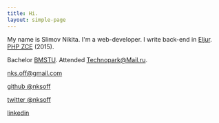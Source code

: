 ```yaml
---
title: Hi.
layout: simple-page
---
```


My name is Slimov Nikita. I'm a web-developer. I write back-end in <a target="_blank" class="text--red" href="http://eljur.ru.">Eljur</a>. <span class="text--nowrap"><a target="_blank" title="PHP Zend Certified Engineer" href="http://www.zend.com/en/yellow-pages/ZEND027717">PHP ZCE</a> (2015)</span>.

Bachelor <a target="_blank" href="http://www.bmstu.ru/en/">BMSTU</a>. Attended <a target="_blank" href="https://park.mail.ru/alumni/82/2460/">Technopark@Mail.ru</a>.

<a target="_blank" href="mailto:nks.off@gmail.com">nks.off@gmail.com</a>

<a target="_blank" href="https://github.com/nksoff">github @nksoff</a>

<a target="_blank" href="https://twitter.com/@nksoff">twitter @nksoff</a>

<a target="_blank" href="https://ru.linkedin.com/in/nksoff">linkedin</a>

